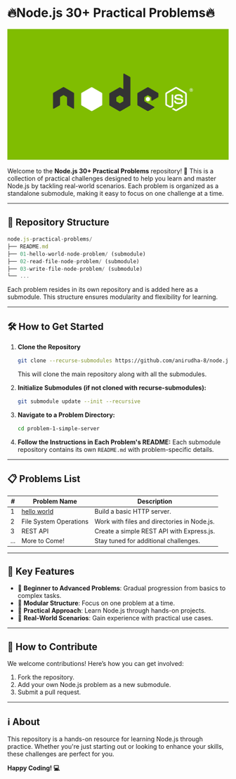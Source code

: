 # 🔥Node.js 30+ Practical Problems🔥

<div align="center">
    <img src="./nodejs-frameworks.webp" alt="node.js logo image" />
</div>

Welcome to the **Node.js 30+ Practical Problems** repository! 🌟 This is a collection of practical challenges designed to help you learn and master Node.js by tackling real-world scenarios. Each problem is organized as a standalone submodule, making it easy to focus on one challenge at a time.

---

## 🚀 Repository Structure

```js
node.js-practical-problems/
├── README.md
├── 01-hello-world-node-problem/ (submodule)
├── 02-read-file-node-problem/ (submodule)
├── 03-write-file-node-problem/ (submodule)
└── ...
```

Each problem resides in its own repository and is added here as a submodule. This structure ensures modularity and flexibility for learning.

---

## 🛠️ How to Get Started

1. **Clone the Repository**

   ```bash
   git clone --recurse-submodules https://github.com/anirudha-8/node.js-practical-problems.git
   ```

   This will clone the main repository along with all the submodules.

2. **Initialize Submodules (if not cloned with recurse-submodules):**

   ```bash
   git submodule update --init --recursive
   ```

3. **Navigate to a Problem Directory:**

   ```bash
   cd problem-1-simple-server
   ```

4. **Follow the Instructions in Each Problem's README:**
   Each submodule repository contains its own `README.md` with problem-specific details.

---

## 📋 Problems List

| #   | Problem Name                      | Description                                     |
|-----|-----------------------------------|-------------------------------------------------|
| 1   | [hello world](https://github.com/anirudha-8/01-hello-world-node-problem.git)                     | Build a basic HTTP server.                     |
| 2   | File System Operations            | Work with files and directories in Node.js.    |
| 3   | REST API                          | Create a simple REST API with Express.js.      |
| ... | More to Come!                     | Stay tuned for additional challenges.          |

---

## 🎯 Key Features

- 🌟 **Beginner to Advanced Problems**: Gradual progression from basics to complex tasks.
- 🧩 **Modular Structure**: Focus on one problem at a time.
- 📖 **Practical Approach**: Learn Node.js through hands-on projects.
- 🚀 **Real-World Scenarios**: Gain experience with practical use cases.

---

## 🤝 How to Contribute

We welcome contributions! Here’s how you can get involved:

1. Fork the repository.
2. Add your own Node.js problem as a new submodule.
3. Submit a pull request.

---

## ℹ️ About

This repository is a hands-on resource for learning Node.js through practice. Whether you're just starting out or looking to enhance your skills, these challenges are perfect for you.

**Happy Coding! 💻**
